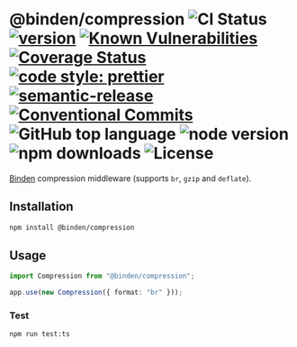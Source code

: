 # @binden/compression ![CI Status](https://github.com/binden-js/compression/workflows/CI/badge.svg) [![version](https://img.shields.io/github/package-json/v/binden-js/compression?style=plastic)](https://github.com/binden-js/compression) [![Known Vulnerabilities](https://snyk.io/test/github/binden-js/compression/badge.svg)](https://snyk.io/test/github/binden-js/compression) [![Coverage Status](https://coveralls.io/repos/github/binden-js/compression/badge.svg?branch=main)](https://coveralls.io/github/binden-js/compression?branch=main) [![code style: prettier](https://img.shields.io/badge/code_style-prettier-ff69b4.svg)](https://github.com/prettier/prettier) [![semantic-release](https://img.shields.io/badge/%20%20%F0%9F%93%A6%F0%9F%9A%80-semantic--release-e10079.svg)](https://github.com/semantic-release/semantic-release) [![Conventional Commits](https://img.shields.io/badge/Conventional%20Commits-1.0.0-yellow.svg)](https://conventionalcommits.org) ![GitHub top language](https://img.shields.io/github/languages/top/binden-js/compression) ![node version](https://img.shields.io/node/v/@binden/compression) ![npm downloads](https://img.shields.io/npm/dt/@binden/compression) ![License](https://img.shields.io/github/license/binden-js/compression)

[Binden](https://github.com/binden-js/binden) compression middleware (supports `br`, `gzip` and `deflate`).

## Installation

```bash
npm install @binden/compression
```

## Usage

```typescript
import Compression from "@binden/compression";

app.use(new Compression({ format: "br" }));
```

### Test

```bash
npm run test:ts
```
